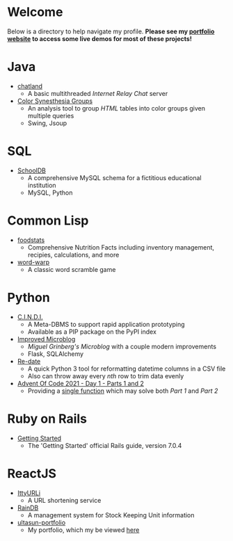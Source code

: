 # Welcome
Below is a directory to help navigate my profile.  **Please see my [portfolio website](https://ultasun-portfolio.herokuapp.com/) to access some live demos for most of these projects!**

# Java
- [chatland](https://github.com/ultasun/chatland)
  - A basic multithreaded *Internet Relay Chat* server
- [Color Synesthesia Groups](https://github.com/ultasun/ColorSynesthesiaGroups)
  - An analysis tool to group *HTML* tables into color groups given multiple queries
  - Swing, Jsoup

# SQL
- [SchoolDB](https://github.com/ultasun/schooldb)
  - A comprehensive MySQL schema for a fictitious educational institution
  - MySQL, Python

# Common Lisp
- [foodstats](https://github.com/ultasun/foodstats)
  - Comprehensive Nutrition Facts including inventory management, recipies, calculations, and more
- [word-warp](https://github.com/ultasun/word-warp)
  - A classic word scramble game

# Python
- [C.I.N.D.I.](https://github.com/ultasun/cindi)
  - A Meta-DBMS to support rapid application prototyping
  - Available as a PIP package on the PyPI index
- [Improved Microblog](https://github.com/ultasun/miguel_mega_flask#improvements-from-the-original-microblog)
  - *Miguel Grinberg's* *Microblog* with a couple modern improvements
  - Flask, SQLAlchemy
- [Re-date](https://github.com/ultasun/re-date)
  - A quick Python 3 tool for reformatting datetime columns in a CSV file
  - Also can throw away every *nth* row to trim data evenly
- [Advent Of Code 2021 - Day 1 - Parts 1 and 2](https://github.com/ultasun/adventofcode.com-2021-day-1)
  - Providing a [single function](https://github.com/ultasun/adventofcode.com-2021-day-1/blob/main/solution.py#L13) which may solve both *Part 1* and *Part 2* 

# Ruby on Rails
- [Getting Started](https://github.com/ultasun/getting_started_with_rails-7.0.4)
  - The 'Getting Started' official Rails guide, version 7.0.4
  
# ReactJS
- [IttyURLi](https://github.com/ultasun/ittyurli)
  - A URL shortening service
- [RainDB](https://github.com/ultasun/raindb-react)
  - A management system for Stock Keeping Unit information
- [ultasun-portfolio](https://github.com/ultasun/ultasun-react-portfolio)
  - My portfolio, which my be viewed [here](https://ultasun-portfolio.herokuapp.com/)
